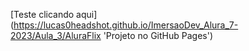 [Teste clicando aqui] (https://lucas0headshot.github.io/ImersaoDev_Alura_7-2023/Aula_3/AluraFlix 'Projeto no GitHub Pages')